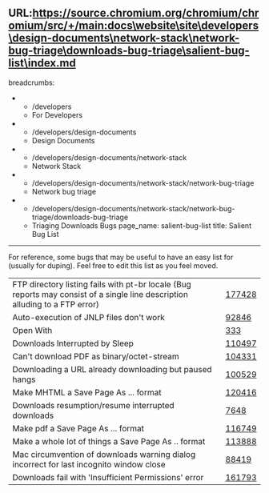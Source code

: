 URL:https://source.chromium.org/chromium/chromium/src/+/main:docs\website\site\developers\design-documents\network-stack\network-bug-triage\downloads-bug-triage\salient-bug-list\index.md
---
breadcrumbs:
- - /developers
  - For Developers
- - /developers/design-documents
  - Design Documents
- - /developers/design-documents/network-stack
  - Network Stack
- - /developers/design-documents/network-stack/network-bug-triage
  - Network bug triage
- - /developers/design-documents/network-stack/network-bug-triage/downloads-bug-triage
  - Triaging Downloads Bugs
page_name: salient-bug-list
title: Salient Bug List
---

For reference, some bugs that may be useful to have an easy list for (usually
for duping). Feel free to edit this list as you feel moved.

<table>
<tr>
<td> FTP directory listing fails with pt-br locale (Bug reports may consist of a single line description alluding to a FTP error)</td>
<td><a href="https://crbug.com/177428">177428</a></td>
</tr>
<tr>
<td> Auto-execution of JNLP files don't work</td>
<td><a href="https://crbug.com/92846">92846</a> </td>
</tr>
<tr>
<td> Open With</td>
<td><a href="https://crbug.com/333">333</a> </td>
</tr>
<tr>
<td> Downloads Interrupted by Sleep</td>
<td><a href="https://crbug.com/110497">110497</a> </td>
</tr>
<tr>
<td> Can't download PDF as binary/octet-stream</td>
<td><a href="https://crbug.com/104331">104331</a> </td>
</tr>
<tr>
<td> Downloading a URL already downloading but paused hangs</td>
<td><a href="https://crbug.com/100529">100529</a> </td>
</tr>
<tr>
<td> Make MHTML a Save Page As ... format</td>
<td><a href="https://crbug.com/120416">120416</a> </td>
</tr>
<tr>
<td> Downloads resumption/resume interrupted downloads</td>
<td><a href="https://crbug.com/7648">7648</a> </td>
</tr>
<tr>
<td> Make pdf a Save Page As ... format</td>
<td><a href="https://crbug.com/116749">116749</a> </td>
</tr>
<tr>
<td> Make a whole lot of things a Save Page As .. format</td>
<td><a href="https://crbug.com/113888">113888</a> </td>
</tr>
<tr>
<td> Mac circumvention of downloads warning dialog incorrect for last incognito window close</td>
<td><a href="https://crbug.com/88419">88419</a></td>
</tr>
<tr>
<td> Downloads fail with 'Insufficient Permissions' error</td>
<td><a href="https://code.google.com/p/chromium/issues/detail?id=161793">161793</a></td>
</tr>
</table>

